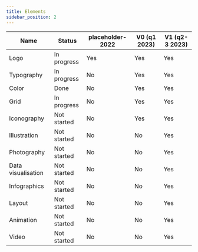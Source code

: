 ```yaml
---
title: Elements
sidebar_position: 2
---
```


| Name               | Status      | placeholder-2022 | V0 (q1 2023) | V1 (q2-3 2023) |
|--------------------|-------------|------------------|--------------|----------------|
| Logo               | In progress | Yes              | Yes          | Yes            |
| Typography         | In progress | No               | Yes          | Yes            |
| Color              | Done        | No               | Yes          | Yes            |
| Grid               | In progress | No               | Yes          | Yes            |
| Iconography        | Not started | No               | Yes          | Yes            |
| Illustration       | Not started | No               | No           | Yes            |
| Photography        | Not started | No               | No           | Yes            |
| Data visualisation | Not started | No               | No           | Yes            |
| Infographics       | Not started | No               | No           | Yes            |
| Layout             | Not started | No               | No           | Yes            |
| Animation          | Not started | No               | No           | Yes            |
| Video              | Not started | No               | No           | Yes            |